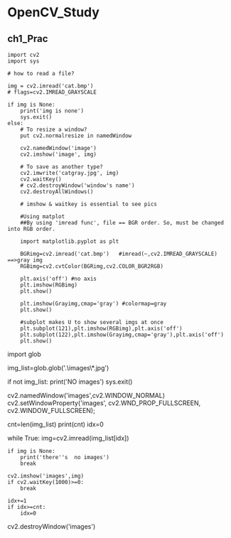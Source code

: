 # OpenCV_Study

## ch1_Prac

```
import cv2
import sys

# how to read a file?

img = cv2.imread('cat.bmp')
# flags=cv2.IMREAD_GRAYSCALE

if img is None:
	print('img is none')
	sys.exit()
else:
	# To resize a window?
	put cv2.normalresize in namedWindow
	
	cv2.namedWindow('image')
	cv2.imshow('image', img)
	
	# To save as another type?
	cv2.imwrite('catgray.jpg', img)
	cv2.waitKey()
	# cv2.destroyWindow('window's name')
	cv2.destroyAllWindows()
	
	# imshow & waitkey is essential to see pics
```

```
	#Using matplot
	##By using 'imread func', file == BGR order. So, must be changed into RGB order.
	
	import matplotlib.pyplot as plt

	BGRimg=cv2.imread('cat.bmp')   #imread(~,cv2.IMREAD_GRAYSCALE) ==>gray img
	RGBimg=cv2.cvtColor(BGRimg,cv2.COLOR_BGR2RGB)

	plt.axis('off') #no axis
	plt.imshow(RGBimg)
	plt.show()

	plt.imshow(Grayimg,cmap='gray') #colormap=gray
	plt.show()
	
	#subplot makes U to show several imgs at once
	plt.subplot(121),plt.imshow(RGBimg),plt.axis('off')
	plt.subplot(122),plt.imshow(Grayimg,cmap='gray'),plt.axis('off')
	plt.show()
```

import glob

img_list=glob.glob('.\\images\\*.jpg')

if not img_list:
    print('NO images')
    sys.exit()

cv2.namedWindow('images',cv2.WINDOW_NORMAL)
cv2.setWindowProperty('images', cv2.WND_PROP_FULLSCREEN, cv2.WINDOW_FULLSCREEN);

cnt=len(img_list)
print(cnt)
idx=0

while True:
    img=cv2.imread(img_list[idx])

    if img is None:
        print('there''s  no images')
        break
    
    cv2.imshow('images',img)
    if cv2.waitKey(1000)>=0:
        break

    idx+=1
    if idx>=cnt:
        idx=0

cv2.destroyWindow('images')


    

